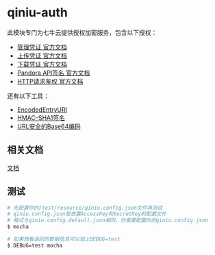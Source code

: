 # qiniu-auth

此模块专门为七牛云提供授权加密服务，包含以下授权：

- [管理凭证 官方文档](https://developer.qiniu.com/kodo/manual/1201/access-token)
- [上传凭证 官方文档](https://developer.qiniu.com/kodo/manual/1208/upload-token)
- [下载凭证 官方文档](https://developer.qiniu.com/kodo/manual/1202/download-token)
- [Pandora API签名 官方文档](https://developer.qiniu.com/insight/api/4814/the-api-signature)
- [HTTP请求鉴权 官方文档](https://developer.qiniu.com/pili/api/2772/http-requests-authentication)

还有以下工具：

- [EncodedEntryURI](https://developer.qiniu.com/kodo/api/1276/data-format)
- [HMAC-SHA1签名](https://developer.qiniu.com/linking/glossary/5287/linking-hmac-sha1)
- [URL安全的Base64编码](https://developer.qiniu.com/kodo/manual/1231/appendix#urlsafe-base64)

## 相关文档

[文档](./docs)

## 测试

```bash
# 先配置你的/test/resource/qiniu.config.json文件再测试
# qiniu.config.json是放置AccessKey和SecretKey的配置文件
# 格式与qiniu.config.default.json相同，你需要配置你的qiniu.config.json
$ mocha

# 如果想看返回的数据信息可以加上DEBUG=test
$ DEBUG=test mocha
```
